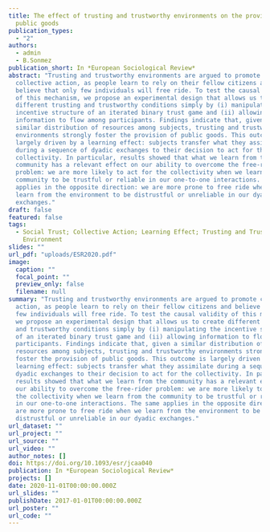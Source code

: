 ```yaml
---
title: The effect of trusting and trustworthy environments on the provision of
  public goods
publication_types:
  - "2"
authors:
  - admin
  - B.Sonmez
publication_short: In *European Sociological Review*
abstract: "Trusting and trustworthy environments are argued to promote
  collective action, as people learn to rely on their fellow citizens and
  believe that only few individuals will free ride. To test the causal validity
  of this mechanism, we propose an experimental design that allows us to create
  different trusting and trustworthy conditions simply by (i) manipulating the
  incentive structure of an iterated binary trust game and (ii) allowing
  information to flow among participants. Findings indicate that, given a
  similar distribution of resources among subjects, trusting and trustworthy
  environments strongly foster the provision of public goods. This outcome is
  largely driven by a learning effect: subjects transfer what they assimilate
  during a sequence of dyadic exchanges to their decision to act for the
  collectivity. In particular, results showed that what we learn from the
  community has a relevant effect on our ability to overcome the free-rider
  problem: we are more likely to act for the collectivity when we learn from the
  community to be trustful or reliable in our one-to-one interactions. The same
  applies in the opposite direction: we are more prone to free ride when we
  learn from the environment to be distrustful or unreliable in our dyadic
  exchanges."
draft: false
featured: false
tags:
  - Social Trust; Collective Action; Learning Effect; Trusting and Trustworthy
    Environment
slides: ""
url_pdf: "uploads/ESR2020.pdf"
image:
  caption: ""
  focal_point: ""
  preview_only: false
  filename: null
summary: "Trusting and trustworthy environments are argued to promote collective
  action, as people learn to rely on their fellow citizens and believe that only
  few individuals will free ride. To test the causal validity of this mechanism,
  we propose an experimental design that allows us to create different trusting
  and trustworthy conditions simply by (i) manipulating the incentive structure
  of an iterated binary trust game and (ii) allowing information to flow among
  participants. Findings indicate that, given a similar distribution of
  resources among subjects, trusting and trustworthy environments strongly
  foster the provision of public goods. This outcome is largely driven by a
  learning effect: subjects transfer what they assimilate during a sequence of
  dyadic exchanges to their decision to act for the collectivity. In particular,
  results showed that what we learn from the community has a relevant effect on
  our ability to overcome the free-rider problem: we are more likely to act for
  the collectivity when we learn from the community to be trustful or reliable
  in our one-to-one interactions. The same applies in the opposite direction: we
  are more prone to free ride when we learn from the environment to be
  distrustful or unreliable in our dyadic exchanges."
url_dataset: ""
url_project: ""
url_source: ""
url_video: ""
author_notes: []
doi: https://doi.org/10.1093/esr/jcaa040
publication: In *European Sociological Review*
projects: []
date: 2020-11-01T00:00:00.000Z
url_slides: ""
publishDate: 2017-01-01T00:00:00.000Z
url_poster: ""
url_code: ""
---
```

<script type='text/javascript' src='https://d1bxh8uas1mnw7.cloudfront.net/assets/embed.js'></script>
<div class='altmetric-embed' data-badge-type='donut' data-arxiv-id='1209.4191' data-doi="https://doi.org/10.1093/esr/jcaa040" data-hide-no-mentions="true" class="altmetric-embed"></div>
